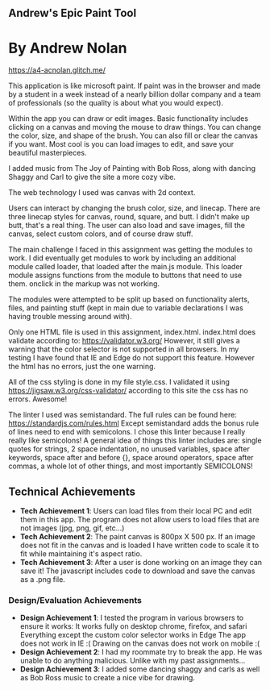 ## Andrew's Epic Paint Tool
# By Andrew Nolan

https://a4-acnolan.glitch.me/

This application is like microsoft paint. If paint was in the browser and made by a student in a week
instead of a nearly billion dollar company and a team of professionals (so the quality is about what you would expect).

Within the app you can draw or edit images. Basic functionality includes clicking on a canvas and 
moving the mouse to draw things. You can change the color, size, and shape of the brush. You can
also fill or clear the canvas if you want. Most cool is you can load images to edit, and save
your beautiful masterpieces.

I added music from The Joy of Painting with Bob Ross, along with dancing Shaggy and Carl
to give the site a more cozy vibe.

The web technology I used was canvas with 2d context.

Users can interact by changing the brush color, size, and linecap.
There are three linecap styles for canvas, round, square, and butt.
I didn't make up butt, that's a real thing.
The user can also load and save images, fill the canvas, select 
custom colors, and of course draw stuff.

The main challenge I faced in this assignment was getting the modules to work.
I did eventually get modules to work by including an additional module called
loader, that loaded after the main.js module. This loader module
assigns functions from the module to buttons that need to use them. onclick
in the markup was not working. 

The modules were attempted to be split up based on functionality alerts,
files, and painting stuff (kept in main due to variable declarations I was
having trouble messing around with).

Only one HTML file is used in this assignment, index.html.
index.html does validate according to: https://validator.w3.org/
However, it still gives a warning that the color selector is not
supported in all browsers. In my testing I have found that
IE and Edge do not support this feature. However the html
has no errors, just the one warning.

All of the css styling is done in my file style.css.
I validated it using https://jigsaw.w3.org/css-validator/
according to this site the css has no errors. Awesome!

The linter I used was semistandard. The full rules can be found here: https://standardjs.com/rules.html
Except semistandard adds the bonus rule of lines need to end with semicolons.
I chose this linter because I really really like semicolons!
A general idea of things this linter includes are: single quotes for strings, 2 space indentation,
no unused variables, space after keywords, space after and before {}, space around operators,
space after commas, a whole lot of other things, and most importantly SEMICOLONS!



## Technical Achievements
- **Tech Achievement 1**: Users can load files from their local PC and edit them in this app.
                          The program does not allow users to load files that are not images (jpg, png, gif, etc...)
- **Tech Achievement 2**: The paint canvas is 800px X 500 px. If an image does not fit in the canvas and
                          is loaded I have written code to scale it to fit while maintaining it's aspect ratio.
- **Tech Achievement 3**: After a user is done working on an image they can save it! The javascript includes code
                          to download and save the canvas as a .png file.
### Design/Evaluation Achievements
- **Design Achievement 1**: I tested the program in various browsers to ensure it works:
                            It works fully on desktop chrome, firefox, and safari                            
                            Everything except the custom color selector works in Edge
                            The app does not work in IE :(
                            Drawing on the canvas does not work on mobile :(
- **Design Achievement 2**: I had my roommate try to break the app. He was unable to do
                            anything malicious. Unlike with my past assignments...
- **Design Achievement 3**: I added some dancing shaggy and carls as well as Bob Ross music
                            to create a nice vibe for drawing.

